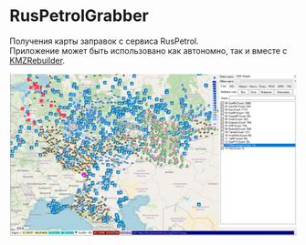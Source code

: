 # RusPetrolGrabber

Получения карты заправок с сервиса RusPetrol.    
Приложение может быть использовано как автономно, так и вместе с [KMZRebuilder](https://github.com/dkxce/KMZRebuilder).

<img src="map.png"/>
